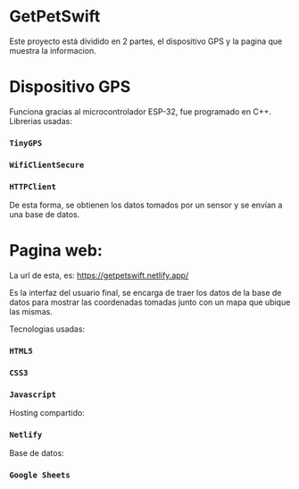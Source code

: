 # GetPetSwift 
Este proyecto está dividido en 2 partes, el dispositivo GPS y la pagina que muestra la informacion.

# Dispositivo GPS
Funciona gracias al microcontrolador ESP-32, fue programado en C++.
Librerias usadas:

### `TinyGPS`
### `WifiClientSecure`
### `HTTPClient`

De esta forma, se obtienen los datos tomados por un sensor y se envían a una base de datos.

# Pagina web:
La url de esta, es:
https://getpetswift.netlify.app/

Es la interfaz del usuario final, se encarga de traer los datos de la base de datos para mostrar las coordenadas tomadas junto con un mapa que ubique las mismas.


Tecnologias usadas:

### `HTML5`
### `CSS3`
### `Javascript`
 
Hosting compartido:
### `Netlify`
Base de datos:
### `Google Sheets`
